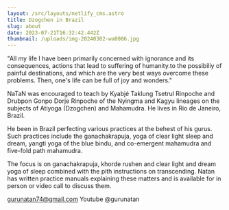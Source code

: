 ```yaml
---
layout: /src/layouts/netlify_cms.astro
title: Dzogchen in Brazil
slug: about
date: 2023-07-21T16:32:42.442Z
thumbnail: /uploads/img-20240302-wa0006.jpg
---
```

"All my life I have been primarily concerned with ignorance and its consequences, actions that lead to suffering of humanity.to the possibiliy of painful destinations, and which are the very best ways overcome these  problems. Then, one's life can be full of joy and wonders."

NaTaN was encouraged to teach by Kyabjé Taklung Tsetrul Rinpoche and Drubpon Gonpo Dorje Rinpoche of the Nyingma and Kagyu lineages on the subjects of Atiyoga (Dzogchen) and Mahamudra. He lives in Rio de Janeiro, Brazil.

He been in Brazil perfecting various practices at the behest of his gurus. Such practices include the ganachakrapuja, yoga of clear light sleep and dream, yangti yoga of the blue bindu, and co-emergent mahamudra and five-fold path mahamudra.

The focus is on ganachakrapuja, khorde rushen and clear light and dream yoga of sleep combined with the pith instructions on transcending. Natan has written practice manuals explaining these matters and is available for in person or video call to discuss them.

<gurunatan74@gmail.com>
Youtube @gurunatan